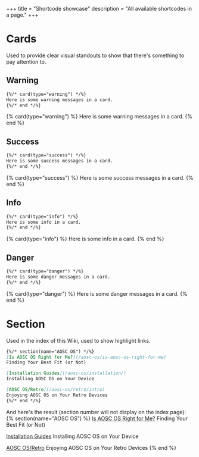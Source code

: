 +++
title = "Shortcode showcase"
description = "All available shortcodes in a page."
+++

# Cards
Used to provide clear visual standouts to show that there's something to pay attention to.
## Warning
```markdown
{%/* card(type="warning") */%}
Here is some warning messages in a card.
{%/* end */%}
```
{% card(type="warning") %}
Here is some warning messages in a card.
{% end %}

## Success
```markdown
{%/* card(type="success") */%}
Here is some success messages in a card.
{%/* end */%}
```
{% card(type="success") %}
Here is some success messages in a card.
{% end %}

## Info
```markdown
{%/* card(type="info") */%}
Here is some info in a card.
{%/* end */%}
```
{% card(type="info") %}
Here is some info in a card.
{% end %}

## Danger
```markdown
{%/* card(type="danger") */%}
Here is some danger messages in a card.
{%/* end */%}
```
{% card(type="danger") %}
Here is some danger messages in a card.
{% end %}

# Section
Used in the index of this Wiki, used to show highlight links.

```markdown
{%/* section(name="AOSC OS") */%}
[Is AOSC OS Right for Me?](/aosc-os/is-aosc-os-right-for-me)
Finding Your Best Fit (or Not)

[Installation Guides](/aosc-os/installation/)
Installing AOSC OS on Your Device

[AOSC OS/Retro](/aosc-os/retro/intro)
Enjoying AOSC OS on Your Retro Devices
{%/* end */%}
```

And here's the result (section number will not display on the index page):
{% section(name="AOSC OS") %}
[Is AOSC OS Right for Me?](/aosc-os/is-aosc-os-right-for-me)
Finding Your Best Fit (or Not)

[Installation Guides](/aosc-os/installation/)
Installing AOSC OS on Your Device

[AOSC OS/Retro](/aosc-os/retro/intro)
Enjoying AOSC OS on Your Retro Devices
{% end %}
